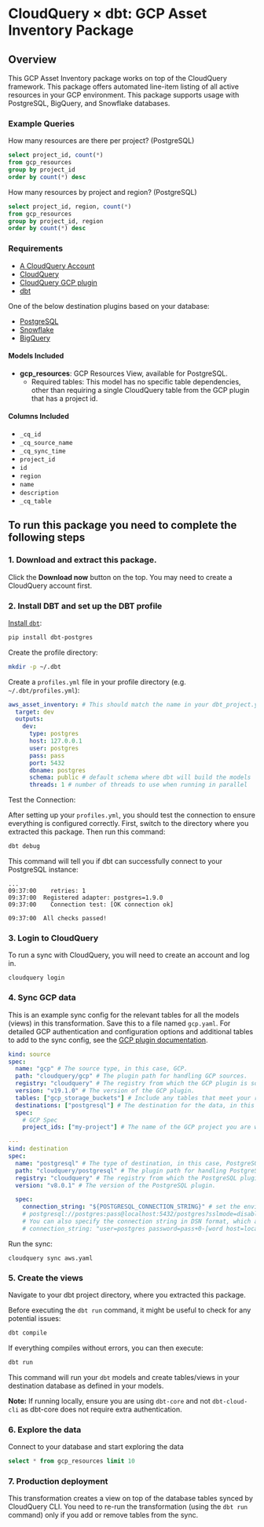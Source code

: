 # CloudQuery &times; dbt: GCP Asset Inventory Package

## Overview

This GCP Asset Inventory package works on top of the CloudQuery framework. This package offers automated line-item listing of all active resources in your GCP environment. This package supports usage with PostgreSQL, BigQuery, and Snowflake databases.

### Example Queries

How many resources are there per project? (PostgreSQL)

```sql
select project_id, count(*)
from gcp_resources
group by project_id
order by count(*) desc
```

How many resources by project and region? (PostgreSQL)

```sql
select project_id, region, count(*)
from gcp_resources
group by project_id, region
order by count(*) desc
```

### Requirements

- [A CloudQuery Account](https://www.cloudquery.io/auth/register)
- [CloudQuery](https://cloud.cloudquery.io/getting-started/)
- [CloudQuery GCP plugin](https://hub.cloudquery.io/plugins/source/cloudquery/gcp)
- [dbt](https://docs.getdbt.com/docs/core/pip-install)

One of the below destination plugins based on your database:

- [PostgreSQL](https://hub.cloudquery.io/plugins/destination/cloudquery/postgresql)
- [Snowflake](https://hub.cloudquery.io/plugins/destination/cloudquery/snowflake)
- [BigQuery](https://hub.cloudquery.io/plugins/destination/cloudquery/bigquery)

#### Models Included

- **gcp_resources**: GCP Resources View, available for PostgreSQL.
  - Required tables: This model has no specific table dependencies, other than requiring a single CloudQuery table from the GCP plugin that has a project id.

#### Columns Included

- `_cq_id`
- `_cq_source_name`
- `_cq_sync_time`
- `project_id`
- `id`
- `region`
- `name`
- `description`
- `_cq_table`

## To run this package you need to complete the following steps

### 1. Download and extract this package.

Click the **Download now** button on the top. You may need to create a CloudQuery account first.

### 2. Install DBT and set up the DBT profile

[Install `dbt`](https://docs.getdbt.com/docs/core/pip-install):

```bash
pip install dbt-postgres
```

Create the profile directory:

```bash
mkdir -p ~/.dbt
```

Create a `profiles.yml` file in your profile directory (e.g. `~/.dbt/profiles.yml`):

```yaml
aws_asset_inventory: # This should match the name in your dbt_project.yml
  target: dev
  outputs:
    dev:
      type: postgres
      host: 127.0.0.1
      user: postgres
      pass: pass
      port: 5432
      dbname: postgres
      schema: public # default schema where dbt will build the models
      threads: 1 # number of threads to use when running in parallel
```

Test the Connection:

After setting up your `profiles.yml`, you should test the connection to ensure everything is configured correctly. First, switch to the directory where you extracted this package. Then run this command:

```bash
dbt debug
```

This command will tell you if dbt can successfully connect to your PostgreSQL instance:

```
...
09:37:00    retries: 1
09:37:00  Registered adapter: postgres=1.9.0
09:37:00    Connection test: [OK connection ok]

09:37:00  All checks passed!
```

### 3. Login to CloudQuery

To run a sync with CloudQuery, you will need to create an account and log in.

```
cloudquery login
```

### 4. Sync GCP data

This is an example sync config for the relevant tables for all the models (views) in this transformation. Save this to a file named `gcp.yaml`.
For detailed GCP authentication and configuration options and additional tables to add to the sync config, see the [GCP plugin documentation](https://hub.cloudquery.io/plugins/source/cloudquery/gcp/latest/docs).

```yml
kind: source
spec:
  name: "gcp" # The source type, in this case, GCP.
  path: "cloudquery/gcp" # The plugin path for handling GCP sources.
  registry: "cloudquery" # The registry from which the GCP plugin is sourced.
  version: "v19.1.0" # The version of the GCP plugin.
  tables: ["gcp_storage_buckets"] # Include any tables that meet your requirements, separated by commas
  destinations: ["postgresql"] # The destination for the data, in this case, PostgreSQL.
  spec:
    # GCP Spec
    project_ids: ["my-project"] # The name of the GCP project you are working in

---
kind: destination
spec:
  name: "postgresql" # The type of destination, in this case, PostgreSQL.
  path: "cloudquery/postgresql" # The plugin path for handling PostgreSQL as a destination.
  registry: "cloudquery" # The registry from which the PostgreSQL plugin is sourced.
  version: "v8.0.1" # The version of the PostgreSQL plugin.

  spec:
    connection_string: "${POSTGRESQL_CONNECTION_STRING}" # set the environment variable in a format like
    # postgresql://postgres:pass@localhost:5432/postgres?sslmode=disable
    # You can also specify the connection string in DSN format, which allows for special characters in the password:
    # connection_string: "user=postgres password=pass+0-[word host=localhost port=5432 dbname=postgres"
```

Run the sync:

```shell
cloudquery sync aws.yaml
```

### 5. Create the views

Navigate to your dbt project directory, where you extracted this package.

Before executing the `dbt run` command, it might be useful to check for any potential issues:

```bash
dbt compile
```

If everything compiles without errors, you can then execute:

```bash
dbt run
```

This command will run your `dbt` models and create tables/views in your destination database as defined in your models.

**Note:** If running locally, ensure you are using `dbt-core` and not `dbt-cloud-cli` as dbt-core does not require extra authentication.

### 6. Explore the data

Connect to your database and start exploring the data

```sql
select * from gcp_resources limit 10
```

### 7. Production deployment

This transformation creates a view on top of the database tables synced by CloudQuery CLI. You need to re-run the transformation (using the `dbt run` command) only if you add or remove tables from the sync.
